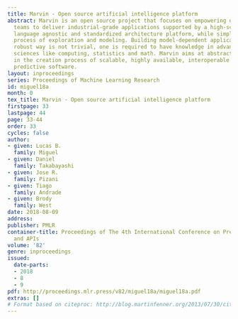 ```yaml
---
title: Marvin - Open source artificial intelligence platform
abstract: Marvin is an open source project that focuses on empowering data science
  teams to deliver industrial-grade applications supported by a high-scale, low-latency,
  language agnostic and standardized architecture platform, while simplifying the
  process of exploration and modeling. Building model-dependent applications in a
  robust way is not trivial, one is required to have knowledge in advanced areas of
  sciences like computing, statistics and math. Marvin aims at abstracting the complexities
  in the creation process of scalable, highly available, interoperable and maintainable
  predictive software.
layout: inproceedings
series: Proceedings of Machine Learning Research
id: miguel18a
month: 0
tex_title: Marvin - Open source artificial intelligence platform
firstpage: 33
lastpage: 44
page: 33-44
order: 33
cycles: false
author:
- given: Lucas B.
  family: Miguel
- given: Daniel
  family: Takabayashi
- given: Jose R.
  family: Pizani
- given: Tiago
  family: Andrade
- given: Brody
  family: West
date: 2018-08-09
address: 
publisher: PMLR
container-title: Proceedings of The 4th International Conference on Predictive Applications
  and APIs
volume: '82'
genre: inproceedings
issued:
  date-parts:
  - 2018
  - 8
  - 9
pdf: http://proceedings.mlr.press/v82/miguel18a/miguel18a.pdf
extras: []
# Format based on citeproc: http://blog.martinfenner.org/2013/07/30/citeproc-yaml-for-bibliographies/
---
```

